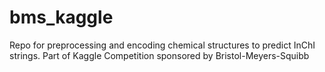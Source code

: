 # bms_kaggle
Repo for preprocessing and encoding chemical structures to predict InChI strings. Part of Kaggle Competition sponsored by Bristol-Meyers-Squibb
